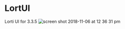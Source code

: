 # LortUI
Lorti UI for 3.3.5
![screen shot 2018-11-06 at 12 36 31 pm](https://user-images.githubusercontent.com/22671423/48089012-b3202980-e1c0-11e8-9bb0-b53fc7a8fb89.png)
